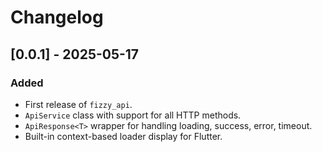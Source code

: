# Changelog

## [0.0.1] - 2025-05-17
### Added
- First release of `fizzy_api`.
- `ApiService` class with support for all HTTP methods.
- `ApiResponse<T>` wrapper for handling loading, success, error, timeout.
- Built-in context-based loader display for Flutter.

